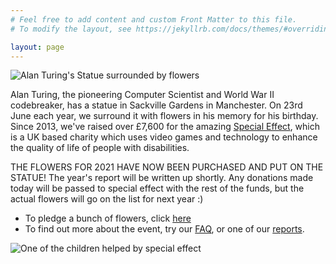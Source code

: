 ```yaml
---
# Feel free to add content and custom Front Matter to this file.
# To modify the layout, see https://jekyllrb.com/docs/themes/#overriding-theme-defaults

layout: page
---
```



<img src="{{site.baseurl}}/assets/images/2019/1.jpg" alt="Alan Turing's Statue surrounded by flowers">  

Alan Turing, the pioneering Computer Scientist and World War II codebreaker, has a statue in Sackville Gardens in Manchester. On 23rd June each year, we surround it with flowers in his memory for his birthday. Since 2013, we've raised over £7,600 for the amazing [Special Effect](https://www.youtube.com/watch?v=kpYNG7MivHs&feature=emb_title), which is a UK based charity which uses video games and technology to enhance the quality of life of people with disabilities.

THE FLOWERS FOR 2021 HAVE NOW BEEN PURCHASED AND PUT ON THE STATUE! The year's report will be written up shortly. Any donations made today will be passed to special effect with the rest of the funds, but the actual flowers will go on the list for next year :) 

* To pledge a bunch of flowers, click [here](donate.html)
* To find out more about the event, try our [FAQ](faq.html), or one of our [reports](reports.html). 

<img src="{{site.baseurl}}/assets/images/specialeffect.jpg" alt="One of the children helped by special effect">  

<!-- 
Amounts raised
2014  436
2015  650
2016 2050
2017  976
2018 1530
2019 1918
----
7560
---> 
